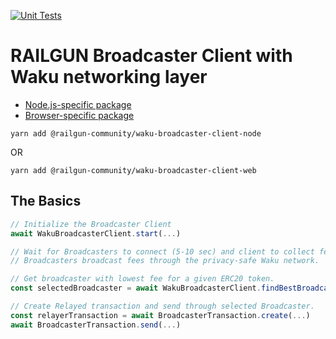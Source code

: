 [![Unit Tests](https://github.com/Railgun-Community/waku-broadcaster-client/actions/workflows/unit-tests.yml/badge.svg?branch=main)](https://github.com/Railgun-Community/waku-broadcaster-client/actions)

# RAILGUN Broadcaster Client with Waku networking layer

- [Node.js-specific package](./packages/node/README.md)
- [Browser-specific package](./packages/web/README.md)

`yarn add @railgun-community/waku-broadcaster-client-node`

OR

`yarn add @railgun-community/waku-broadcaster-client-web`

## The Basics

```js
// Initialize the Broadcaster Client
await WakuBroadcasterClient.start(...)

// Wait for Broadcasters to connect (5-10 sec) and client to collect fees.
// Broadcasters broadcast fees through the privacy-safe Waku network.

// Get broadcaster with lowest fee for a given ERC20 token.
const selectedBroadcaster = await WakuBroadcasterClient.findBestBroadcaster(...)

// Create Relayed transaction and send through selected Broadcaster.
const relayerTransaction = await BroadcasterTransaction.create(...)
await BroadcasterTransaction.send(...)
```
